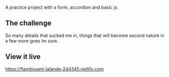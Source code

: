 A practice project with a form, accordion and basic js.

## The challenge
So many details that sucked me in, things that will become second nature in a few more goes Im sure.

## View it live
https://flamboyant-lalande-244345.netlify.com
